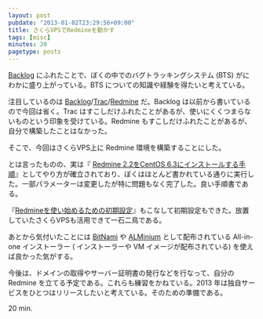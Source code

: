 ```yaml
---
layout: post
pubdate: "2013-01-02T23:29:56+09:00"
title: さくらVPSでRedmineを動かす
tags: [misc]
minutes: 20
pagetype: posts
---
```

[Backlog][] にふれたことで、ぼくの中でのバグトラッキングシステム (BTS) がにわかに盛り上がっている。BTS についての知識や経験を得たいと考えている。

注目しているのは [Backlog][]/[Trac][]/[Redmine][] だ。Backlog は以前から書いているので今回は省く。Trac はすこしだけふれたことがあるが、使いにくくつまらないものという印象を受けている。Redmine もすこしだけふれたことがあるが、自分で構築したことはなかった。

そこで、今回はさくらVPS上に Redmine 環境を構築することにした。

とは言ったものの、実は『 [Redmine 2.2をCentOS 6.3にインストールする手順][redmine-installation-centos]』としてやり方が確立されており、ぼくはほとんど書かれている通りに実行した。一部パラメーターは変更したが特に問題もなく完了した。良い手順書である。

『[Redmineを使い始めるための初期設定][redmine-first-step]』もこなして初期設定もできた。放置していたさくらVPSも活用できて一石二鳥である。

あとから気付いたことには [BitNami][] や [ALMinium][] として配布されている All-in-one インストーラー ( インストーラーや VM イメージが配布されている) を使えば良かった気がする。

今後は、ドメインの取得やサーバー証明書の発行などを行なって、自分の Redmine を立てる予定である。これらも練習をかねている。2013 年は独自サービスをひとつはリリースしたいと考えている。そのための準備である。

20 min.

[Backlog]: http://www.backlog.jp/
[Trac]: http://trac.edgewall.org/
[Redmine]: http://www.redmine.org/
[redmine-installation-centos]: http://blog.redmine.jp/articles/2_2/installation_centos/
[redmine-first-step]: http://redmine.jp/tech_note/first-step/admin/
[BitNami]: http://bitnami.org/ja/stack/redmine
[ALMinium]: https://github.com/alminium/alminium

